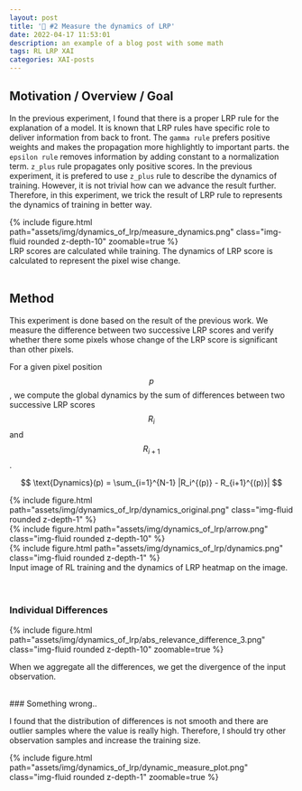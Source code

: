 ```yaml
---
layout: post
title: '🎯 #2 Measure the dynamics of LRP'
date: 2022-04-17 11:53:01
description: an example of a blog post with some math
tags: RL LRP XAI
categories: XAI-posts
---
```


## Motivation / Overview / Goal

In the previous experiment, I found that there is a proper LRP rule for the explanation of a model. It is known  that LRP rules have specific role to deliver information from back to front. The `gamma rule` prefers positive weights and makes the propagation more highlightly to important parts. the `epsilon rule` removes information by adding constant to a normalization term. `z_plus` rule propagates only positive scores. In the previous experiment, it is prefered to use `z_plus` rule to describe the dynamics of training. However, it is not trivial how can we advance the result further. Therefore, in this experiment, we trick the result of LRP rule to represents the dynamics of training in better way. 

<div class="row mt-3">
    <div class="col-sm mt-3 mt-md-0">
        {% include figure.html path="assets/img/dynamics_of_lrp/measure_dynamics.png" class="img-fluid rounded z-depth-10" zoomable=true %}
    </div>
</div>

<div class="caption">
    LRP scores are calculated while training. The dynamics of LRP score is calculated to represent the pixel wise change. 
</div>


<br>

## Method

This experiment is done based on the result of the previous work. We measure the difference between two successive LRP scores and verify whether there some pixels whose change of the LRP score is significant than other pixels. 

For a given pixel position $$p$$, we compute the global dynamics by the sum of differences between two successive LRP scores $$R_i $$ and $$R_{i+1}$$. 

$$
\text{Dynamics}(p) = \sum_{i=1}^{N-1} |R_i^{(p)} - R_{i+1}^{(p)}| 
$$





<div class="row justify-content-sm-center">
<div class="col-sm-4 mt-md-0">
    {% include figure.html path="assets/img/dynamics_of_lrp/dynamics_original.png" class="img-fluid rounded z-depth-1"  %}
    </div>
<div class="col-sm-0 mt-md-0">
    {% include figure.html path="assets/img/dynamics_of_lrp/arrow.png" class="img-fluid rounded z-depth-10"  %}
    </div>
<div class="col-sm-6 mt-md-0">
    {% include figure.html path="assets/img/dynamics_of_lrp/dynamics.png" class="img-fluid rounded z-depth-1"  %}
    </div>
</div>

<div class="caption">
    Input image of RL training and the dynamics of LRP heatmap on the image. 
</div>

<br/>

<br/>

### Individual Differences 




<div class="row mt-3">
    <div class="col-sm mt-3 mt-md-0">
        {% include figure.html path="assets/img/dynamics_of_lrp/abs_relevance_difference_3.png" class="img-fluid rounded z-depth-10" zoomable=true %}
    </div>
</div>


When we aggregate all the differences, we get the divergence of the input observation. 





<br/>
### Something wrong..

I found that the distribution of differences is not smooth and there are outlier samples where the value is really high. Therefore, I should try other observation samples and increase the training size. 


<div class="row justify-content-sm-center">
<div class="col-sm-15 mt-md-0">
    {% include figure.html path="assets/img/dynamics_of_lrp/dynamic_measure_plot.png" class="img-fluid rounded z-depth-1" zoomable=true  %}
</div>
</div>